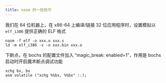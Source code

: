 ```yaml
---
title: nasm 的一些技巧
---
```


我们在 64 位机器上，在 x86-64 上编译/链接 32 位应用程序时，设置模拟以 `elf_i386` 提供正确的 ELF 格式

```
nasm -f elf -o xxx.o xxx.s
ld -m elf_i386 -s -o xxx.bin xxx.o
```

下断点，在 bochs 的配置文件加入 “magic_break: enabled=1”，作用是 bochs 启动时开启魔术断点调试功能

```
xchg bx, bx
asm volatile ("xchg %%bx, %%bx" ::);
```

